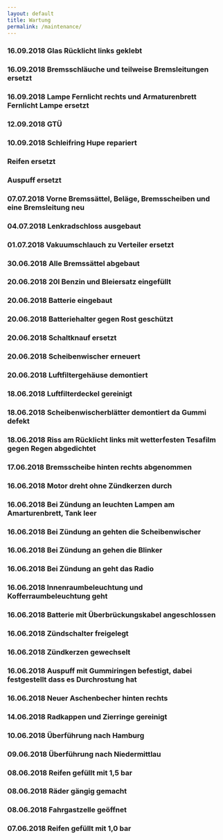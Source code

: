 ```yaml
---
layout: default
title: Wartung
permalink: /maintenance/
---
```


### 16.09.2018 Glas Rücklicht links geklebt

### 16.09.2018 Bremsschläuche und teilweise Bremsleitungen ersetzt

### 16.09.2018 Lampe Fernlicht rechts und Armaturenbrett Fernlicht Lampe ersetzt

### 12.09.2018 GTÜ

### 10.09.2018 Schleifring Hupe repariert

### Reifen ersetzt

### Auspuff ersetzt

### 07.07.2018 Vorne Bremssättel, Beläge, Bremsscheiben und eine Bremsleitung neu

### 04.07.2018 Lenkradschloss ausgebaut

### 01.07.2018 Vakuumschlauch zu Verteiler ersetzt

### 30.06.2018 Alle Bremssättel abgebaut

### 20.06.2018 20l Benzin und Bleiersatz eingefüllt

### 20.06.2018 Batterie eingebaut

### 20.06.2018 Batteriehalter gegen Rost geschützt

### 20.06.2018 Schaltknauf ersetzt

### 20.06.2018 Scheibenwischer erneuert

### 20.06.2018 Luftfiltergehäuse demontiert

### 18.06.2018 Luftfilterdeckel gereinigt

### 18.06.2018 Scheibenwischerblätter demontiert da Gummi defekt

### 18.06.2018 Riss am Rücklicht links mit wetterfesten Tesafilm gegen Regen abgedichtet

### 17.06.2018 Bremsscheibe hinten rechts abgenommen

### 16.06.2018 Motor dreht ohne Zündkerzen durch

### 16.06.2018 Bei Zündung an leuchten Lampen am Amarturenbrett, Tank leer

### 16.06.2018 Bei Zündung an gehten die Scheibenwischer

### 16.06.2018 Bei Zündung an gehen die Blinker

### 16.06.2018 Bei Zündung an geht das Radio

### 16.06.2018 Innenraumbeleuchtung und Kofferraumbeleuchtung geht

### 16.06.2018 Batterie mit Überbrückungskabel angeschlossen

### 16.06.2018 Zündschalter freigelegt

### 16.06.2018 Zündkerzen gewechselt

### 16.06.2018 Auspuff mit Gummiringen befestigt, dabei festgestellt dass es Durchrostung hat

### 16.06.2018 Neuer Aschenbecher hinten rechts

### 14.06.2018 Radkappen und Zierringe gereinigt

### 10.06.2018 Überführung nach Hamburg

### 09.06.2018 Überführung nach Niedermittlau

### 08.06.2018 Reifen gefüllt mit 1,5 bar

### 08.06.2018 Räder gängig gemacht

### 08.06.2018 Fahrgastzelle geöffnet

### 07.06.2018 Reifen gefüllt mit 1,0 bar




